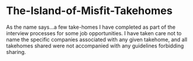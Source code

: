 # The-Island-of-Misfit-Takehomes

As the name says...a few take-homes I have completed as part of the interview processes for some job opportunities. I have taken care not to name the specific companies associated with any given takehome, and all takehomes shared were not accompanied with any guidelines forbidding sharing.
